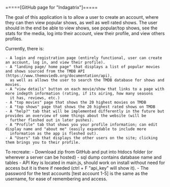 =====[GitHub page for "Indagatrix"]=====

The goal of this application is to allow a user to create an account, where they
can then view popular shows, as well as well rated shows. The user
should in the end be able to view shows, see popular/top shows, see the stats for the media, log into their account, view their profile, 
and view others profiles. 


Currently, there is:

	- A login and registration page (entirely functional, user can create an account, log in, and view their profile).
	- A "landing page/ home page" that displays a list of popular movies and shows sourced from the TMDB API (https://www.themoviedb.org/documentation/api),
	  as well as allows the user to search the TMDB database for shows and movies. 
	- A "view details" button on each movie/show that links to a page with more indepth information (rating, if its airing, how many seasons
	  it has, reviews, etc.) 
	- A "top movies" page that shows the 20 highest movies on TMDB
	- A "top shows" page that shows the 20 highest rated shows on TMDB
	- A "help?" tab that will be implemented differently in the future but provides an overview of some things about the website (will be
	  further fleshed out in later pushes). 
	- A "Profile" tab that shows you your profile information; can edit display name and "about me" (easily expandable to include more
	  information as the app is fleshed out). 
	- A "Users" tab that displays the other users on the site; clicking them brings you to their profile. 

To recreate:
	- Download zip from GitHub and put into htdocs folder (or wherever a server can be hosted) 
	- sql dump contains database name and tables 
	- API Key is located in main.js, should work on install without need for access but it is there if needed (ctrl + F "api_key" will 
		show it). 
	- The password for the test accounts [test account 1-5] is the same as the username, for ease of remembering and access. 


